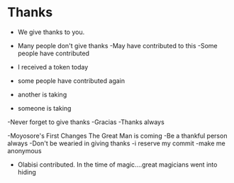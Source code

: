 # Thanks

- We give thanks to you.
- Many people don't give thanks
 -May have contributed to this
-Some people have contributed

- I received a token today
- some people have contributed again
- another is taking
- someone is taking

-Never forget to give thanks
-Gracias
-Thanks always

-Moyosore's First Changes
The Great Man is coming
-Be a thankful person always
  -Don't be wearied in giving thanks
-i reserve my commit
-make me anonymous
- Olabisi contributed.
In the time of magic....great magicians went into hiding


